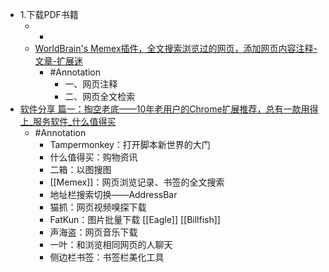 - 1.下载PDF书籍
	- -
	- [WorldBrain's Memex插件，全文搜索浏览过的网页，添加网页内容注释-文章-扩展迷](https://www.extfans.com/articles/949)
		- #Annotation
			- 一、网页注释
			- 二、网页全文检索
- [软件分享 篇一：掏空老底——10年老用户的Chrome扩展推荐，总有一款用得上_服务软件_什么值得买](https://post.smzdm.com/p/a5kq8w4x/)
	- #Annotation
		- Tampermonkey：打开脚本新世界的大门
		- 什么值得买：购物资讯
		- 二箱：以图搜图
		- [[Memex]]：网页浏览记录、书签的全文搜索
		- 地址栏搜索切换——AddressBar
		- 猫抓：网页视频嗅探下载
		- FatKun：图片批量下载 [[Eagle]] [[Billfish]]
		- 声海盗：网页音乐下载
		- 一叶：和浏览相同网页的人聊天
		- 侧边栏书签：书签栏美化工具